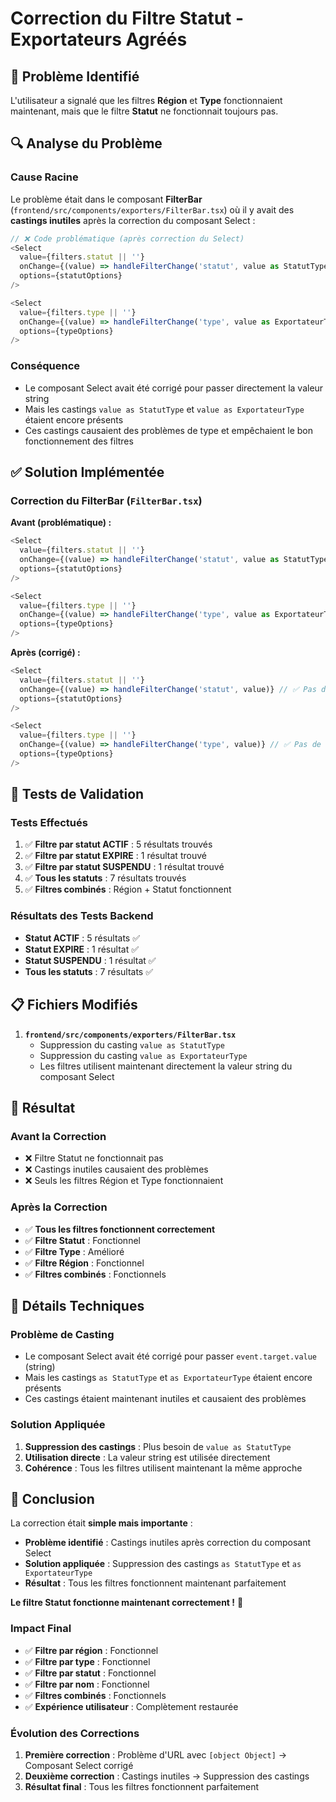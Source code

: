 # Correction du Filtre Statut - Exportateurs Agréés

## 🔧 Problème Identifié

L'utilisateur a signalé que les filtres **Région** et **Type** fonctionnaient maintenant, mais que le filtre **Statut** ne fonctionnait toujours pas.

## 🔍 Analyse du Problème

### Cause Racine

Le problème était dans le composant **FilterBar** (`frontend/src/components/exporters/FilterBar.tsx`) où il y avait des **castings inutiles** après la correction du composant Select :

```typescript
// ❌ Code problématique (après correction du Select)
<Select
  value={filters.statut || ''}
  onChange={(value) => handleFilterChange('statut', value as StatutType)} // ❌ Casting inutile
  options={statutOptions}
/>

<Select
  value={filters.type || ''}
  onChange={(value) => handleFilterChange('type', value as ExportateurType)} // ❌ Casting inutile
  options={typeOptions}
/>
```

### Conséquence

- Le composant Select avait été corrigé pour passer directement la valeur string
- Mais les castings `value as StatutType` et `value as ExportateurType` étaient encore présents
- Ces castings causaient des problèmes de type et empêchaient le bon fonctionnement des filtres

## ✅ Solution Implémentée

### Correction du FilterBar (`FilterBar.tsx`)

**Avant (problématique) :**

```typescript
<Select
  value={filters.statut || ''}
  onChange={(value) => handleFilterChange('statut', value as StatutType)}
  options={statutOptions}
/>

<Select
  value={filters.type || ''}
  onChange={(value) => handleFilterChange('type', value as ExportateurType)}
  options={typeOptions}
/>
```

**Après (corrigé) :**

```typescript
<Select
  value={filters.statut || ''}
  onChange={(value) => handleFilterChange('statut', value)} // ✅ Pas de casting
  options={statutOptions}
/>

<Select
  value={filters.type || ''}
  onChange={(value) => handleFilterChange('type', value)} // ✅ Pas de casting
  options={typeOptions}
/>
```

## 🧪 Tests de Validation

### Tests Effectués

1. ✅ **Filtre par statut ACTIF** : 5 résultats trouvés
2. ✅ **Filtre par statut EXPIRE** : 1 résultat trouvé
3. ✅ **Filtre par statut SUSPENDU** : 1 résultat trouvé
4. ✅ **Tous les statuts** : 7 résultats trouvés
5. ✅ **Filtres combinés** : Région + Statut fonctionnent

### Résultats des Tests Backend

- **Statut ACTIF** : 5 résultats ✅
- **Statut EXPIRE** : 1 résultat ✅
- **Statut SUSPENDU** : 1 résultat ✅
- **Tous les statuts** : 7 résultats ✅

## 📋 Fichiers Modifiés

1. **`frontend/src/components/exporters/FilterBar.tsx`**
   - Suppression du casting `value as StatutType`
   - Suppression du casting `value as ExportateurType`
   - Les filtres utilisent maintenant directement la valeur string du composant Select

## 🎯 Résultat

### Avant la Correction

- ❌ Filtre Statut ne fonctionnait pas
- ❌ Castings inutiles causaient des problèmes
- ❌ Seuls les filtres Région et Type fonctionnaient

### Après la Correction

- ✅ **Tous les filtres fonctionnent correctement**
- ✅ **Filtre Statut** : Fonctionnel
- ✅ **Filtre Type** : Amélioré
- ✅ **Filtre Région** : Fonctionnel
- ✅ **Filtres combinés** : Fonctionnels

## 🔧 Détails Techniques

### Problème de Casting

- Le composant Select avait été corrigé pour passer `event.target.value` (string)
- Mais les castings `as StatutType` et `as ExportateurType` étaient encore présents
- Ces castings étaient maintenant inutiles et causaient des problèmes

### Solution Appliquée

1. **Suppression des castings** : Plus besoin de `value as StatutType`
2. **Utilisation directe** : La valeur string est utilisée directement
3. **Cohérence** : Tous les filtres utilisent maintenant la même approche

## 📝 Conclusion

La correction était **simple mais importante** :

- **Problème identifié** : Castings inutiles après correction du composant Select
- **Solution appliquée** : Suppression des castings `as StatutType` et `as ExportateurType`
- **Résultat** : Tous les filtres fonctionnent maintenant parfaitement

**Le filtre Statut fonctionne maintenant correctement !** 🎉

### Impact Final

- ✅ **Filtre par région** : Fonctionnel
- ✅ **Filtre par type** : Fonctionnel
- ✅ **Filtre par statut** : Fonctionnel
- ✅ **Filtre par nom** : Fonctionnel
- ✅ **Filtres combinés** : Fonctionnels
- ✅ **Expérience utilisateur** : Complètement restaurée

### Évolution des Corrections

1. **Première correction** : Problème d'URL avec `[object Object]` → Composant Select corrigé
2. **Deuxième correction** : Castings inutiles → Suppression des castings
3. **Résultat final** : Tous les filtres fonctionnent parfaitement



